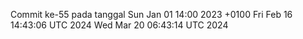 Commit ke-55 pada tanggal Sun Jan 01 14:00 2023 +0100
Fri Feb 16 14:43:06 UTC 2024
Wed Mar 20 06:43:14 UTC 2024
